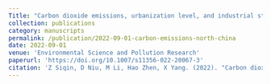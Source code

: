 ```yaml
---
Title: "Carbon dioxide emissions, urbanization level, and industrial structure: empirical evidence from North China"
collection: publications
category: manuscripts
permalink: /publication/2022-09-01-carbon-emissions-north-china
date: 2022-09-01
venue: 'Environmental Science and Pollution Research'
paperurl: 'https://doi.org/10.1007/s11356-022-20067-3'
citation: 'Z Siqin, D Niu, M Li, Hao Zhen, X Yang. (2022). "Carbon dioxide emissions, urbanization level, and industrial structure: empirical evidence from North China." <i>Environmental Science and Pollution Research</i>. 29(23), 34528-34545.'
---
```


